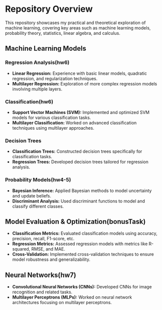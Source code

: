# Repository Overview

This repository showcases my practical and theoretical exploration of machine learning, covering key areas such as machine learning models, probability theory, statistics, linear algebra, and calculus.

## Machine Learning Models
### Regression Analysis(hw6)
- **Linear Regression:** Experience with basic linear models, quadratic regression, and regularization techniques.
- **Multilayer Regression:** Exploration of more complex regression models involving multiple layers.

### Classification(hw6)
- **Support Vector Machines (SVM):** Implemented and optimized SVM models for various classification tasks.
- **Multilayer Classification:** Worked on advanced classification techniques using multilayer approaches.

### Decision Trees
- **Classification Trees:** Constructed decision trees specifically for classification tasks.
- **Regression Trees:** Developed decision trees tailored for regression analysis.

### Probability Models(hw4-5)
- **Bayesian Inference:** Applied Bayesian methods to model uncertainty and update beliefs.
- **Discriminant Analysis:** Used discriminant functions to model and classify different classes.

## Model Evaluation & Optimization(bonusTask)
- **Classification Metrics:** Evaluated classification models using accuracy, precision, recall, F1-score, etc.
- **Regression Metrics:** Assessed regression models with metrics like R-squared, RMSE, and MAE.
- **Cross-Validation:** Implemented cross-validation techniques to ensure model robustness and generalizability.

## Neural Networks(hw7)
- **Convolutional Neural Networks (CNNs):** Developed CNNs for image recognition and related tasks.
- **Multilayer Perceptrons (MLPs):** Worked on neural network architectures focusing on multilayer perceptrons.
